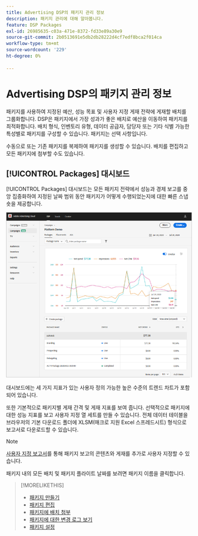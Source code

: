 ```yaml
---
title: Advertising DSP의 패키지 관리 정보
description: 패키지 관리에 대해 알아봅니다.
feature: DSP Packages
exl-id: 26985635-c03a-471e-8372-fd33e89a30e9
source-git-commit: 2b0513691e5db2db28222d4cf7edf8bca2f014ca
workflow-type: tm+mt
source-wordcount: '229'
ht-degree: 0%

---
```


# Advertising DSP의 패키지 관리 정보

패키지를 사용하여 지정된 예산, 성능 목표 및 사용자 지정 게재 전략에 게재할 배치를 그룹화합니다. DSP은 패키지에서 가장 성과가 좋은 배치로 예산을 이동하여 패키지를 최적화합니다. 배치 형식, 인벤토리 유형, 데이터 공급자, 담당자 또는 기타 식별 가능한 특성별로 패키지를 구성할 수 있습니다. 패키지는 선택 사항입니다.

수동으로 또는 기존 패키지를 복제하여 패키지를 생성할 수 있습니다. 배치를 편집하고 모든 패키지에 첨부할 수도 있습니다.

## [!UICONTROL Packages] 대시보드

[!UICONTROL Packages] 대시보드는 모든 패키지 전략에서 성능과 경제 보고를 중앙 집중화하여 지정된 날짜 범위 동안 패키지가 어떻게 수행되었는지에 대한 빠른 스냅숏을 제공합니다.

![패키지 대시보드](/help/dsp/assets/package-dashboard.png)

대시보드에는 세 가지 지표가 있는 사용자 정의 가능한 높은 수준의 트렌드 차트가 포함되어 있습니다.

또한 기본적으로 패키지별 게재 간격 및 게재 지표를 보여 줍니다. 선택적으로 패키지에 대한 성능 지표를 보고 사용자 지정 열 세트를 만들 수 있습니다. 전체 데이터 테이블을 브라우저의 기본 다운로드 폴더에 XLSM(매크로 지원 Excel 스프레드시트) 형식으로 보고서로 다운로드할 수 있습니다.

>[!NOTE]
>
>[사용자 지정 보고서](/help/dsp/reports/report-about.md)를 통해 패키지 보고의 콘텐츠와 게재를 추가로 사용자 지정할 수 있습니다.

패키지 내의 모든 배치 및 패키지 플라이트 날짜를 보려면 패키지 이름을 클릭합니다.

>[!MORELIKETHIS]
>
>* [패키지 만들기](package-create.md)
>* [패키지 편집](package-edit.md)
>* [패키지에 배치 첨부](package-attach-placement.md)
>* [패키지에 대한 변경 로그 보기](package-change-log.md)
>* [패키지 설정](package-settings.md)
